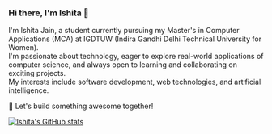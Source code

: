 ### Hi there, I'm Ishita 👋

I'm Ishita Jain, a student currently pursuing my Master's in Computer Applications (MCA) at IGDTUW (Indira Gandhi Delhi Technical University for Women).  
I'm passionate about technology, eager to explore real-world applications of computer science, and always open to learning and collaborating on exciting projects.  
My interests include software development, web technologies, and artificial intelligence.

🚀 Let's build something awesome together!

[![Ishita's GitHub stats](https://github-readme-stats.vercel.app/api?username=ishitajain0512)](https://github.com/anuraghazra/github-readme-stats)
